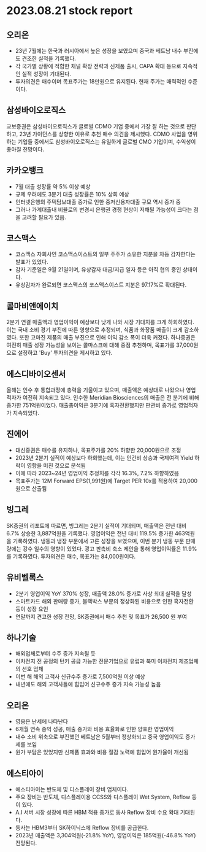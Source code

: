 # 2023.08.21 stock report
## 오리온
- 23년 7월에는 한국과 러시아에서 높은 성장을 보였으며 중국과 베트남 내수 부진에도 견조한 실적을 기록했다.
- 각 국가별 상황에 적합한 채널 확장 전략과 신제품 출시, CAPA 확대 등으로 지속적인 실적 성장이 기대된다.
- 투자의견은 매수이며 목표주가는 18만원으로 유지된다. 현재 주가는 매력적인 수준이다.
## 삼성바이오로직스
교보증권은 삼성바이오로직스가 글로벌 CDMO 기업 중에서 가장 잘 하는 것으로 판단하고, 23년 가이던스를 상향한 이유로 추천 매수 의견을 제시했다. CDMO 사업을 영위하는 기업들 중에서도 삼성바이오로직스는 유일하게 글로벌 CMO 기업이며, 수익성이 좋아질 전망이다.
## 카카오뱅크
- 7월 대출 성장률 약 5% 이상 예상
- 규제 우려에도 3분기 대출 성장률은 10% 상회 예상
- 인터넷은행의 주택담보대출 증가로 인한 중저신용자대출 규모 역시 증가 중
- 그러나 가계대출내 비율로의 변경시 은행권 경쟁 현상이 저해될 가능성이 크다는 점을 고려할 필요가 있음.
## 코스맥스
- 코스맥스 자회사인 코스맥스이스트의 일부 주주가 소유한 지분을 차등 감자한다는 발표가 있었다.
- 감자 기준일은 9월 21일이며, 유상감자 대금/지급 일자 등은 아직 협의 중인 상태이다.
- 유상감자가 완료되면 코스맥스의 코스맥스이스트 지분은 97.17%로 확대된다.
## 콜마비앤에이치
2분기 연결 매출액과 영업이익이 예상보다 낮게 나와 시장 기대치를 크게 하회하였다. 이는 국내 소비 경기 부진에 따른 영향으로 추정되며, 식품과 화장품 매출이 크게 감소하였다. 또한 고마진 제품의 매출 부진으로 인해 이익 감소 폭이 더욱 커졌다. 하나증권은 여전히 매출 성장 가능성을 보이는 콜마스크에 대해 중점 추천하며, 목표가를 37,000원으로 설정하고 'Buy' 투자의견을 제시하고 있다.
## 에스디바이오센서
올해는 인수 후 통합과정에 총력을 기울이고 있으며, 매출액은 예상대로 나왔으나 영업적자가 여전히 지속되고 있다. 인수한 Meridian Biosciences의 매출은 전 분기에 비해 증가한 751억원이었다. 매출총이익은 3분기에 흑자전환했지만 판관비 증가로 영업적자가 지속되었다.
## 진에어
- 대신증권은 매수를 유지하나, 목표주가를 20% 하향한 20,000원으로 조정
- 2023년 2분기 실적이 예상보다 하회했는데, 이는 인건비 상승과 국제여객 Yield 하락이 영향을 미친 것으로 분석됨
- 이에 따라 2023~24년 영업이익 추정치를 각각 16.3%, 7.2% 하향하였음
- 목표주가는 12M Forward EPS(1,991원)에 Target PER 10x를 적용하여 20,000원으로 산출됨
## 빙그레
SK증권의 리포트에 따르면, 빙그레는 2분기 실적이 기대되며, 매출액은 전년 대비 6.7% 상승한 3,887억원을 기록했다. 영업이익은 전년 대비 119.5% 증가한 463억원을 기록하였다. 냉동과 냉장 부문에서 고른 성장을 보였으며, 이번 분기 냉동 부문 판매량에는 강수 일수의 영향이 있었다. 광고 판촉비 축소 제안을 통해 영업이익률은 11.9%를 기록하였다. 투자의견은 매수, 목표가는 84,000원이다.
## 유비벨록스
- 2분기 영업이익 YoY 370% 성장, 매출액 28.0% 증가로 사상 최대 실적을 달성
- 스마트카드 해외 판매량 증가, 블랙박스 부문의 정상화된 비용으로 인한 흑자전환 등이 성장 요인
- 연말까지 견고한 성장 전망, SK증권에서 매수 추천 및 목표가 26,500 원 부여
## 하나기술
- 해외업체로부터 수주 증가 지속될 듯
- 이차전지 전 공정의 턴키 공급 가능한 전문기업으로 유럽과 북미 이차전지 제조업체의 선호 업체
- 이번 해 해외 고객사 신규수주 증가로 7,500억원 이상 예상
- 내년에도 해외 고객사들에 힘입어 신규수주 증가 지속 가능성 높음
## 오리온
- 영웅은 난세에 나타난다
- 6개월 연속 증익 성공, 매출 증가와 비용 효율화로 인한 양호한 영업이익
- 내수 소비 위축으로 부진했던 베트남은 5월부터 정상화되고 중국 영업이익도 증가세를 보임
- 원가 부담은 있었지만 신제품 효과와 비용 절감 노력에 힘입어 원가율이 개선됨
## 에스티아이
- 에스티아이는 반도체 및 디스플레이 장비 업체이다.
- 주요 장비는 반도체, 디스플레이용 CCSS와 디스플레이 Wet System, Reflow 등이 있다.
- A.I 서버 시장 성장에 따른 HBM 적용 증가로 동사 Reflow 장비 수요 확대 기대된다.
- 동사는 HBM3부터 SK하이닉스에 Reflow 장비를 공급한다.
- 2023년 매출액은 3,304억원(-21.8% YoY), 영업이익은 185억원(-46.8% YoY) 전망된다.